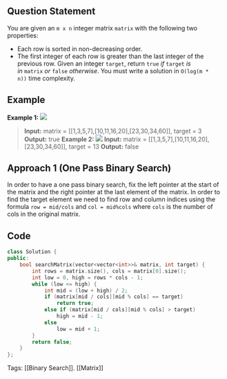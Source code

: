 ## Question Statement
You are given an `m x n` integer matrix `matrix` with the following two properties:
- Each row is sorted in non-decreasing order.
- The first integer of each row is greater than the last integer of the previous row.
Given an integer `target`, return `true` _if_ `target` _is in_ `matrix` _or_ `false` _otherwise_.
You must write a solution in `O(log(m * n))` time complexity.
## Example
**Example 1:**
![](https://assets.leetcode.com/uploads/2020/10/05/mat.jpg)
>**Input:** matrix = \[[1,3,5,7],[10,11,16,20],[23,30,34,60]], target = 3
>**Output:** true
**Example 2:**
![](https://assets.leetcode.com/uploads/2020/10/05/mat2.jpg)
>**Input:** matrix = \[[1,3,5,7],[10,11,16,20],[23,30,34,60]], target = 13
>**Output:** false

## Approach 1 (One Pass Binary Search)
In order to have a one pass binary search, fix the left pointer at the start of the matrix and the right pointer at the last element of the matrix. In order to find the target element we need to find row and column indices using the formula `row = mid/cols` and `col = mid%cols` where `cols` is the number of cols in the original matrix.
## Code
```cpp
class Solution {
public:
    bool searchMatrix(vector<vector<int>>& matrix, int target) {
        int rows = matrix.size(), cols = matrix[0].size();
        int low = 0, high = rows * cols - 1;
        while (low <= high) {
            int mid = (low + high) / 2;
            if (matrix[mid / cols][mid % cols] == target)
                return true;
            else if (matrix[mid / cols][mid % cols] > target)
                high = mid - 1;
            else
                low = mid + 1;
        }
        return false;
    }
};
```
Tags: [[Binary Search]]. [[Matrix]]